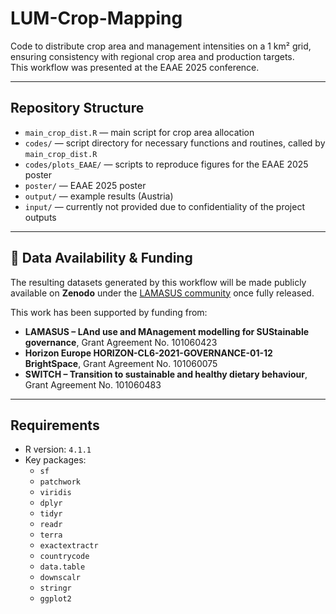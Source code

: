 # LUM-Crop-Mapping

Code to distribute crop area and management intensities on a 1 km² grid, ensuring consistency with regional crop area and production targets.  
This workflow was presented at the EAAE 2025 conference.  

---

## Repository Structure

- `main_crop_dist.R` — main script for crop area allocation
- `codes/` — script directory for necessary functions and routines, called by `main_crop_dist.R`
- `codes/plots_EAAE/` — scripts to reproduce figures for the EAAE 2025 poster  
- `poster/` — EAAE 2025 poster  
- `output/` — example results (Austria)  
- `input/` — currently not provided due to confidentiality of the project outputs 

---

## 💾 Data Availability & Funding

The resulting datasets generated by this workflow will be made publicly available on **Zenodo** under the [LAMASUS community](https://zenodo.org/communities/lamasus/records?q=&l=list&p=1&s=10) once fully released.  

This work has been supported by funding from:  
- **LAMASUS – LAnd use and MAnagement modelling for SUStainable governance**, Grant Agreement No. 101060423  
- **Horizon Europe HORIZON-CL6-2021-GOVERNANCE-01-12 BrightSpace**, Grant Agreement No. 101060075
- **SWITCH – Transition to sustainable and healthy dietary behaviour**, Grant Agreement No. 101060483

---

## Requirements
- R version: `4.1.1`  
- Key packages:  
  - `sf`  
  - `patchwork`  
  - `viridis`  
  - `dplyr`  
  - `tidyr`  
  - `readr`  
  - `terra`  
  - `exactextractr`  
  - `countrycode`  
  - `data.table`  
  - `downscalr`  
  - `stringr`  
  - `ggplot2`



